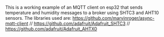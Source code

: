 This is a working example of an MQTT client on esp32 that sends temperature and humidity messages to a broker using SHTC3 and AHT10 sensors. The libraries used are:
https://github.com/marvinroger/async-mqtt-client  //
https://github.com/adafruit/Adafruit_SHTC3  //
https://github.com/adafruit/Adafruit_AHTX0
